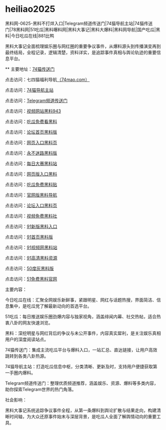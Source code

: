 # heiliao2025
黑料网-0625-黑料不打烊入口|Telegram频道传送门|74猫导航主站|74猫传送门|78黑料网|51吃瓜|黑料曝料网|黑料大事记|黑料大爆料|黑料网导航|国产吃瓜|黑料|今日吃瓜在线|881比鸭

黑料大事记全面梳理娱乐圈与网红圈的重要争议事件，从爆料源头到传播演变再到最终结局，全程记录，逻辑清楚，资料详实，是追踪事件真相与舆论轨迹的重要信息平台。

** 主要地址：<a href="https://74mao.com/">74猫传送门</a>

点击访问：七四猫福利导航<a href="https://74mao.com/">（74mao.com）</a>

点击访问：<a href="https://74mao.com/">74猫导航主站</a>

点击访问：<a href="https://74mao.com/">Telegram频道传送门</a>

点击访问：<a href="https://hj-1295.pages.dev/">视频网站黑料943</a>  

点击访问：<a href="https://hj-1301.pages.dev/">吃瓜免费看黑料</a>  

点击访问：<a href="https://hj-952.pages.dev/">论坛首页黑料版</a>  

点击访问：<a href="https://hj-953.pages.dev/">网页入口黑料页</a>  

点击访问：<a href="https://hj-954.pages.dev/">永不迷路黑料版</a>  

点击访问：<a href="https://hj-955.pages.dev/">每日大赛黑料站</a>  

点击访问：<a href="https://hj-956.pages.dev/">网页版入口黑料</a>  

点击访问：<a href="https://hj-960.pages.dev/">吃瓜免费黑料贴</a>  

点击访问：<a href="https://hj-961.pages.dev/">官网版黑料导航</a>  

点击访问：<a href="https://hj-962.pages.dev/">论坛入口黑料页</a>  

点击访问：<a href="https://hj-963.pages.dev/">视频免费黑料社</a>  

点击访问：<a href="https://hj-964.pages.dev/">91新版黑料入口</a>  

点击访问：<a href="https://hj-965.pages.dev/">91首页黑料版</a>  

点击访问：<a href="https://hj-966.pages.dev/">91视频网黑料站</a>  

点击访问：<a href="https://hj-967.pages.dev/">91高清黑料资源</a>  

点击访问：<a href="https://50dh-01.pages.dev/">50度灰黑料版</a>  

点击访问：<a href="https://hj-1282.pages.dev/">51免费黑料官网</a>  

主要内容：

今日吃瓜在线：汇聚全网娱乐新鲜事，紧跟明星、网红与话题热搜，界面简洁、信息集中，是吃瓜党了解最新动向的首选平台。

51吃瓜：每日推送娱乐圈劲爆内容与独家视角，涵盖绯闻内幕、社交热帖，适合热衷八卦的网友快速浏览。

黑料：深挖明星与网红背后的争议与未公开事件，内容真实犀利，是关注娱乐真相用户的深度阅读站点。

74猫传送门：集成主流吃瓜平台与爆料入口，一站汇总、直达链接，让用户高效跳转到各类八卦热源。

74猫导航主站：打造吃瓜信息中枢，分类清晰、更新及时，支持用户便捷获取第一手圈内爆料。

Telegram频道传送门：整理优质频道推荐，涵盖娱乐、资源、爆料等多类内容，助你探索Telegram世界的热门角落。

社会影响：

黑料大事记系统追踪争议事件全程，从第一条爆料到舆论扩散与结果走向，构建清晰时间轴，为大众还原事件始末与深层背景，是吃瓜人全面了解舆情动向的重要工具。
<span style="display:none;">[Canonical link](）</span>
